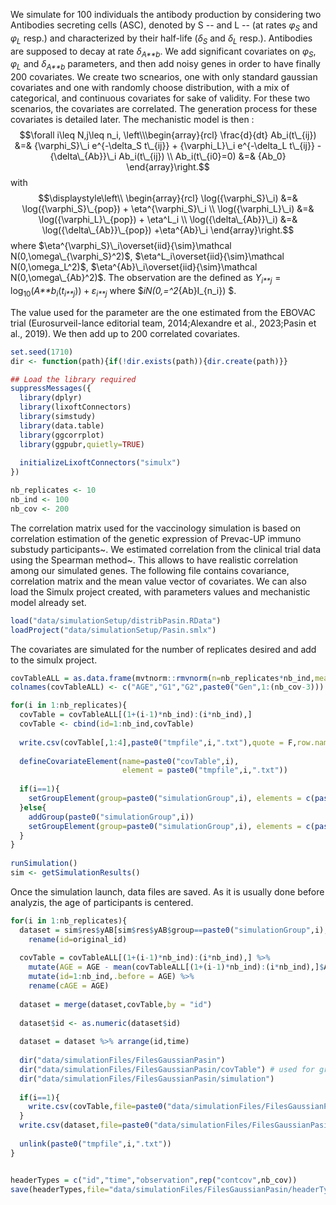 We simulate for 100 individuals the antibody production by considering
two Antibodies secreting cells (ASC), denoted by S -- and L -- (at rates
*φ*<sub>*S*</sub> and *φ*<sub>*L*</sub> resp.) and characterized by
their half-life (*δ*<sub>*S*</sub> and *δ*<sub>*L*</sub> resp.).
Antibodies are supposed to decay at rate *δ*<sub>*A**b*</sub>. We add
significant covariates on *φ*<sub>*S*</sub>, *φ*<sub>*L*</sub> and
*δ*<sub>*A**b*</sub> parameters, and then add noisy genes in order to
have finally 200 covariates. We create two scnearios, one with only
standard gaussian covariates and one with randomly choose distribution,
with a mix of categorical, and continuous covariates for sake of
validity. For these two scenarios, the covariates are correlated. The
generation process for these covariates is detailed later. The
mechanistic model is then :
$$\forall i\leq N,j\leq n_i,   \left\\\begin{array}{rcl}
    \frac{d}{dt} Ab_i(t\_{ij}) &=& {\varphi_S}\_i e^{-\delta_S t\_{ij}} + {\varphi_L}\_i e^{-\delta_L t\_{ij}} - {\delta\_{Ab}}\_i Ab_i(t\_{ij}) \\
    Ab_i(t\_{i0}=0) &=& {Ab_0}
\end{array}\right.$$
with
$$\displaystyle\left\\
\begin{array}{rcl}
         \log({\varphi_S}\_i) &=& \log({\varphi_S}\_{pop}) + \eta^{\varphi_S}\_i \\
         \log({\varphi_L}\_i) &=& \log({\varphi_L}\_{pop})  + \eta^L_i \\
         \log({\delta\_{Ab}}\_i) &=& \log({\delta\_{Ab}}\_{pop})   +\eta^{Ab}\_i
    \end{array}\right.$$
where
$\eta^{\varphi_S}\_i\overset{iid}{\sim}\mathcal N(0,\omega\_{\varphi_S}^2)$,
$\eta^L_i\overset{iid}{\sim}\mathcal N(0,\omega_L^2)$,
$\eta^{Ab}\_i\overset{iid}{\sim}\mathcal N(0,\omega\_{Ab}^2)$. The
observation are the defined as
*Y*<sub>*i**j*</sub> = log<sub>10</sub>(*A**b*<sub>*i*</sub>(*t*<sub>*i**j*</sub>)) + *ε*<sub>*i**j*</sub>
where $*iN(0,=^2*{Ab}I\_{n_i}) $.

The value used for the parameter are the one estimated from the EBOVAC
trial (Eurosurveil-lance editorial team, 2014;Alexandre et al.,
2023;Pasin et al., 2019). We then add up to 200 correlated covariates.

``` r
set.seed(1710)
dir <- function(path){if(!dir.exists(path)){dir.create(path)}}

## Load the library required 
suppressMessages({
  library(dplyr)
  library(lixoftConnectors)
  library(simstudy)
  library(data.table)
  library(ggcorrplot)
  library(ggpubr,quietly=TRUE)
  
  initializeLixoftConnectors("simulx")
})

nb_replicates <- 10
nb_ind <- 100
nb_cov <- 200
```

The correlation matrix used for the vaccinology simulation is based on
correlation estimation of the genetic expression of Prevac-UP immuno
substudy participants~. We estimated correlation from the clinical trial
data using the Spearman method~. This allows to have realistic
correlation among our simulated genes. The following file contains
covariance, correlation matrix and the mean value vector of covariates.
We can also load the Simulx project created, with parameters values and
mechanistic model already set.

``` r
load("data/simulationSetup/distribPasin.RData")
loadProject("data/simulationSetup/Pasin.smlx")
```

The covariates are simulated for the number of replicates desired and
add to the simulx project.

``` r
covTableALL = as.data.frame(mvtnorm::rmvnorm(n=nb_replicates*nb_ind,mean=mu,sigma = genCovMat))
colnames(covTableALL) <- c("AGE","G1","G2",paste0("Gen",1:(nb_cov-3)))

for(i in 1:nb_replicates){
  covTable = covTableALL[(1+(i-1)*nb_ind):(i*nb_ind),]
  covTable <- cbind(id=1:nb_ind,covTable)
  
  write.csv(covTable[,1:4],paste0("tmpfile",i,".txt"),quote = F,row.names = F)
  
  defineCovariateElement(name=paste0("covTable",i),
                         element = paste0("tmpfile",i,".txt"))
  
  if(i==1){
    setGroupElement(group=paste0("simulationGroup",i), elements = c(paste0("covTable",i)))
  }else{
    addGroup(paste0("simulationGroup",i))
    setGroupElement(group=paste0("simulationGroup",i), elements = c(paste0("covTable",i)))
  }
}
  
runSimulation()
sim <- getSimulationResults()
```

Once the simulation launch, data files are saved. As it is usually done
before analyzis, the age of participants is centered.

``` r
for(i in 1:nb_replicates){
  dataset = sim$res$yAB[sim$res$yAB$group==paste0("simulationGroup",i),c("original_id","time","yAB")] %>%
    rename(id=original_id)
  
  covTable = covTableALL[(1+(i-1)*nb_ind):(i*nb_ind),] %>% 
    mutate(AGE = AGE - mean(covTableALL[(1+(i-1)*nb_ind):(i*nb_ind),]$AGE)) %>%
    mutate(id=1:nb_ind,.before = AGE) %>%
    rename(cAGE = AGE)
  
  dataset = merge(dataset,covTable,by = "id")
  
  dataset$id <- as.numeric(dataset$id)
  
  dataset = dataset %>% arrange(id,time)
  
  dir("data/simulationFiles/FilesGaussianPasin")
  dir("data/simulationFiles/FilesGaussianPasin/covTable") # used for graphs so only need to save for first replicates 
  dir("data/simulationFiles/FilesGaussianPasin/simulation")
  
  if(i==1){
    write.csv(covTable,file=paste0("data/simulationFiles/FilesGaussianPasin/covTable/covTable_",i,".txt"),quote = F,row.names = F) 
  }
  write.csv(dataset,file=paste0("data/simulationFiles/FilesGaussianPasin/simulation/simulation_",i,".txt"),quote = F,row.names = F)
  
  unlink(paste0("tmpfile",i,".txt"))
}


headerTypes = c("id","time","observation",rep("contcov",nb_cov))
save(headerTypes,file="data/simulationFiles/FilesGaussianPasin/headerTypes.RData")
```
